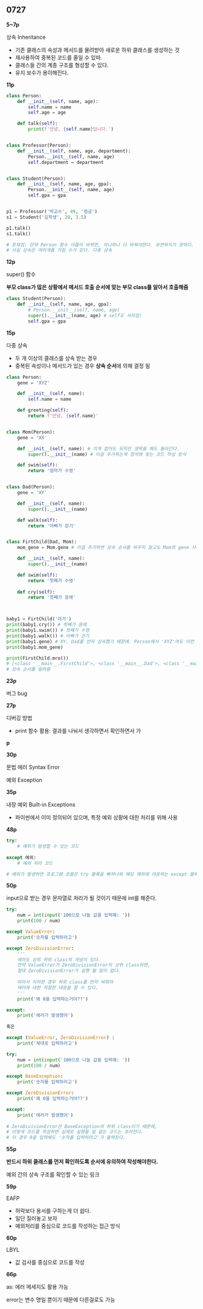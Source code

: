 ## 0727



**5~7p**

상속 Inheritance

- 기존 클래스의 속성과 메서드를 물려받아 새로운 하위 클래스를 생성하는 것
- 재사용하여 중복된 코드를 줄일 수 있따.
- 클래스들 간의 계층 구조를 형성할 수 있다.
- 유지 보수가 용이해진다.



**11p**

```python
class Person:
    def __init__(self, name, age):
        self.name = name
        self.age = age

    def talk(self):
        print(f'안녕, {self.name}입니다.')


class Professor(Person):
    def __init__(self, name, age, department):
        Person.__init__(self, name, age)
        self.department = department


class Student(Person):
    def __init__(self, name, age, gpa):
        Person.__init__(self, name, age)
        self.gpa = gpa


p1 = Professor('박교수', 49, '컴공')
s1 = Student('김학생', 20, 3.5)

p1.talk()
s1.talk()

# 문제점: 만약 Person 함수 이름이 바뀌면, 하나하나 다 바꿔야한다. 유연하지가 못하다.
# 사실 상속은 여러개를 가질 수가 있다. 다중 상속
```



**12p**

super() 함수

**부모 class가 많은 상황에서 메서드 호출 순서에 맞는 부모 class를 알아서 호출해줌**

```python
class Student(Person):
    def __init__(self, name, age, gpa):
        # Person.__init__(self, name, age)
        super().__init__(name, age) # self도 사라짐!
        self.gpa = gpa
```



**15p**

다중 상속

- 두 개 이상의 클래스를 상속 받는 경우
- 중복된 속성이나 메서드가 있는 경우 **상속 순서**에 의해 결정 됨

```python
class Person:
    gene = 'XYZ'

    def __init__(self, name):
        self.name = name

    def greeting(self):
        return f'안녕, {self.name}'


class Mom(Person):
    gene = 'XX'

    def __init__(self, name): # 이게 없어도 되지만 생략을 해도 돌아간다.
        super().__init__(name) # 이걸 추가하는게 정석에 맞는 코드 작성 방식

    def swim(self):
        return '엄마가 수영'


class Dad(Person):
    gene = 'XY'

    def __init__(self, name):
        super().__init__(name)

    def walk(self):
        return '아빠가 걷기'


class FirtChild(Dad, Mom):
    mom_gene = Mom.gene # 이걸 추가하면 상속 순서를 바꾸지 않고도 Mom의 gene 사용 가능

    def __init__(self, name):
        super().__init__(name)

    def swim(self):
        return '첫째가 수영'
    
    def cry(self):
        return '첫째가 응애'



baby1 = FirtChild('아가')
print(baby1.cry()) # 첫째가 응애
print(baby1.swim()) # 첫째가 수영
print(baby1.walk()) # 아빠가 걷기
print(baby1.gene) # XY, Dad를 먼저 상속했기 때문에. Person에서 'XYZ'여도 이런 결과
print(baby1.mom_gene)

print(FirstChild.mro())
# [<class '__main__.FirstChild'>, <class '__main__.Dad'>, <class '__main__.Mom'>, <class '__main__.Person'>, <class 'object'>]
# 상속 순서를 알려줌
```



**23p**

버그 bug



**27p**

디버깅 방법

- print 함수 활용: 결과를 나눠서 생각하면서 확인하면서 가



**p**



**30p**

문법 에러 Syntax Error

예외 Exception



**35p**

내장 예외 Built-in Exceptions

- 파이썬에서 이미 정의되어 있으며, 특정 예외 상황에 대한 처리를 위해 사용



**48p**

```python
try:
    # 예외가 발생할 수 있는 코드
    
except 예외:
    # 예외 처리 코드

# 예외가 발생하면 프로그램 흐름은 try 블록을 빠져나와 해당 예외에 대응하는 except 블록으로 이동
```



**50p**

input으로 받는 경우 문자열로 처리가 될 것이기 때문에 int를 해준다.

```python
try:
    num = int(input('100으로 나눌 값을 입력해: '))
    print(100 / num)

except ValueError:
    print('숫자를 입력하라고')

except ZeroDivisionError:
    '''
    에러도 상위 하위 class의 개념이 있다.
    만약 ValueError가 ZeroDivisionError의 상위 class라면,
    절대 ZeroDivisionError가 실행 될 일이 없다.
    
    따라서 이러한 경우 하위 class를 먼저 써줘야
    에러에 대한 적절한 대응을 할 수 있다.
    '''
    print('왜 0을 입력하는거야??')

except:
    print('에러가 발생했어')
    
혹은

except (ValueError, ZeroDivisionError) :
    print('제대로 입력하라고')
```

```python
try:
    num = int(input('100으로 나눌 값을 입력해: '))
    print(100 / num)

except BaseException:
    print('숫자를 입력하라고')

except ZeroDivisionError:
    print('왜 0을 입력하는거야??')

except:
    print('에러가 발생했어')
    
# ZeroDivisionError은 BaseException의 하위 class이기 때문에,
# 이렇게 코드를 작성하면 실제로 실행될 일 없는 코드는 흐려진다.
# 이 경우 0을 입력해도 '숫자를 입력하라고'가 출력된다.
```



**55p**

**반드시 하위 클래스를 먼저 확인하도록 순서에 유의하여 작성해야한다.**

예외 간의 상속 구조를 확인할 수 있는 링크



**59p**

EAFP

- 허락보다 용서를 구하는게 더 쉽다.
- 일단 질러놓고 보자
- 예외처리를 중심으로 코드를 작성하는 접근 방식



**60p**

LBYL

- 값 검사를 중심으로 코드를 작성



**66p**

as: 에러 메세지도 활용 가능

error는 변수 명일 뿐이기 때문에 다른걸로도 가능

